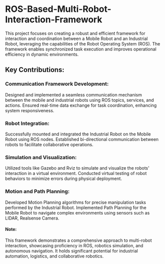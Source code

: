 # ROS-Based-Multi-Robot-Interaction-Framework


This project focuses on creating a robust and efficient framework for interaction and coordination between a Mobile Robot and an Industrial Robot, leveraging the capabilities of the Robot Operating System (ROS). The framework enables synchronized task execution and improves operational efficiency in dynamic environments.

## Key Contributions:
### Communication Framework Development:

Designed and implemented a seamless communication mechanism between the mobile and industrial robots using ROS topics, services, and actions.
Ensured real-time data exchange for task coordination, enhancing system responsiveness.

### Robot Integration:

Successfully mounted and integrated the Industrial Robot on the Mobile Robot using ROS nodes.
Established bi-directional communication between robots to facilitate collaborative operations.

### Simulation and Visualization:

Utilized tools like Gazebo and Rviz to simulate and visualize the robots' interaction in a virtual environment.
Conducted virtual testing of robot behaviors to minimize errors during physical deployment.

### Motion and Path Planning:

Developed Motion Planning algorithms for precise manipulation tasks performed by the Industrial Robot.
Implemented Path Planning for the Mobile Robot to navigate complex environments using sensors such as LIDAR, Realsense Camera.



#### Note:
This framework demonstrates a comprehensive approach to multi-robot interaction, showcasing proficiency in ROS, robotics simulation, and autonomous navigation. It holds significant potential for industrial automation, logistics, and collaborative robotics.
